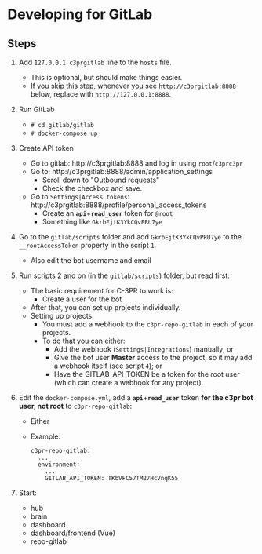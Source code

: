 # Developing for GitLab

## Steps

1. Add `127.0.0.1 c3prgitlab` line to the `hosts` file.
    - This is optional, but should make things easier.
    - If you skip this step, whenever you see `http://c3prgitlab:8888` below, replace with `http://127.0.0.1:8888`.

2. Run GitLab
    - `# cd gitlab/gitlab`
    - `# docker-compose up`

3. Create API token
    - Go to gitlab: http://c3prgitlab:8888 and log in using `root`/`c3prc3pr`
    - Go to: http://c3prgitlab:8888/admin/application_settings
        - Scroll down to "Outbound requests"
        - Check the checkbox and save.
    - Go to  `Settings|Access tokens`: http://c3prgitlab:8888/profile/personal_access_tokens
        - Create an **`api`**+**`read_user`** token for `@root`
        - Something like `GkrbEjtK3YkCQvPRU7ye`

4. Go to the `gitlab/scripts` folder and add `GkrbEjtK3YkCQvPRU7ye` to the `__rootAccessToken` property in the script `1`.
    - Also edit the bot username and email

5. Run scripts 2 and on (in the `gitlab/scripts`) folder, but read first:
    - The basic requirement for C-3PR to work is:
        - Create a user for the bot
    - After that, you can set up projects individually.
    - Setting up projects:
        - You must add a webhook to the `c3pr-repo-gitlab` in each of your projects.
        - To do that you can either:
            - Add the webhook (`Settings|Integrations`) manually; or
            - Give the bot user **Master** access to the project, so it may add a webhook itself (see script `4`); or
            - Have the GITLAB_API_TOKEN be a token for the root user (which can create a webhook for any project). 

6. Edit the `docker-compose.yml`, add a **`api`**+**`read_user`** token **for the c3pr bot user, not root** to `c3pr-repo-gitlab`:
    - Either 
    - Example:
    
          c3pr-repo-gitlab:
            ...
            environment:
              ...
              GITLAB_API_TOKEN: TKbVFC57TM27HcVnqK55

7. Start:
    - hub
    - brain
    - dashboard
    - dashboard/frontend (Vue)
    - repo-gitlab
